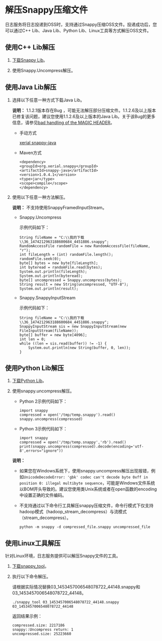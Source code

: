 # 解压Snappy压缩文件

日志服务将日志投递到OSS时，支持通过Snappy压缩OSS文件。投递成功后，您可以通过C++ Lib、Java Lib、Python Lib、Linux工具等方式解压OSS文件。

## 使用C++ Lib解压

1.  [下载Snappy Lib](https://github.com/google/snappy)。

2.  使用Snappy.Uncompress解压。


## 使用Java Lib解压

1.  选择以下任意一种方式下载Java Lib。

    **说明：** 1.1.2.1版本存在Bug ，可能无法解压部分压缩文件。1.1.2.6及以上版本已修复该问题，建议您使用1.1.2.6及以上版本的Java Lib。关于该Bug的更多信息，请参见[bad handling of the MAGIC HEADER](https://github.com/xerial/snappy-java/issues/142)。

    -   手动方式

        [xerial snappy-java](https://github.com/xerial/snappy-java)

    -   Maven方式

        ```
        <dependency>
        <groupId>org.xerial.snappy</groupId>
        <artifactId>snappy-java</artifactId>
        <version>1.0.4.1</version>
        <type>jar</type>
        <scope>compile</scope>
        </dependency>
        ```

2.  使用以下任意一种方法解压。

    **说明：** 不支持使用SnappyFramedInputStream。

    -   Snappy.Uncompress

        示例代码如下：

        ```
        String fileName = "C:\\我的下载\\36_1474212963188600684_4451886.snappy";
        RandomAccessFile randomFile = new RandomAccessFile(fileName, "r");
        int fileLength = (int) randomFile.length();
        randomFile.seek(0);
        byte[] bytes = new byte[fileLength];
        int byteread = randomFile.read(bytes);
        System.out.println(fileLength);
        System.out.println(byteread);
        byte[] uncompressed = Snappy.uncompress(bytes);
        String result = new String(uncompressed, "UTF-8");
        System.out.println(result);
        ```

    -   Snappy.SnappyInputStream

        示例代码如下：

        ```
        String fileName = "C:\\我的下载\\36_1474212963188600684_4451886.snappy";
        SnappyInputStream sis = new SnappyInputStream(new FileInputStream(fileName));
        byte[] buffer = new byte[4096];
        int len = 0;
        while ((len = sis.read(buffer)) != -1) {
            System.out.println(new String(buffer, 0, len));
        }
        ```


## 使用Python Lib解压

1.  [下载Python Lib](https://pypi.org/project/python-snappy/)。

2.  使用snappy.uncompress解压。

    -   Python 2示例代码如下：

        ```
        import snappy
        compressed = open('/tmp/temp.snappy').read()
        snappy.uncompress(compressed)
        ```

    -   Python 3示例代码如下：

        ```
        import snappy
        compressed = open('/tmp/temp.snappy','rb').read()
        print(snappy.uncompress(compressed).decode(encoding='utf-8',errors="ignore"))
        ```

    **说明：**

    -   如果您在Windows系统下，使用snappy.uncompress解压出现报错，例如`UnicodeDecodeError: 'gbk' codec can't decode byte 0xff in position 0: illegal multibyte sequence`，可能是Windows文件系统以BOM开头导致的。建议您使用类Unix系统或者在open函数的encoding中设置正确的文件编码。
    -   不支持通过以下命令行工具解压snappy压缩文件，命令行模式下仅支持hadoop模式（hadoop\_stream\_decompress）与流模式（stream\_decompress）。

        ```
        python -m snappy -d compressed_file.snappy uncompressed_file                            
        ```


## 使用Linux工具解压

针对Linux环境，日志服务提供可以解压Snappy文件的工具。

1.  [下载snappy\_tool](https://logservice-resource.oss-cn-shanghai.aliyuncs.com/tools/snappy_tool)。

2.  执行以下命令解压。

    请根据实际情况替换03\_1453457006548078722\_44148.snappy和03\_1453457006548078722\_44148。

    ```
    ./snappy_tool 03_1453457006548078722_44148.snappy 03_1453457006548078722_44148
    ```

    返回结果示例：

    ```
    compressed.size: 2217186
    snappy::Uncompress return: 1
    uncompressed.size: 25223660
    ```


